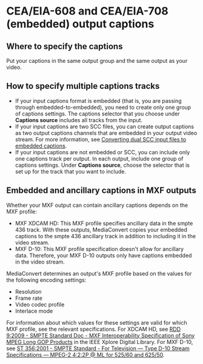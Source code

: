 # CEA/EIA\-608 and CEA/EIA\-708 \(embedded\) output captions<a name="embedded-output-captions"></a>

## Where to specify the captions<a name="where-embedded-output-captions"></a>

Put your captions in the same output group and the same output as your video\.

## How to specify multiple captions tracks<a name="multilang-embedded-output-captions"></a>
+ If your input captions format is embedded \(that is, you are passing through embedded\-to\-embedded\), you need to create only one group of captions settings\. The captions selector that you choose under **Captions source** includes all tracks from the input\.
+ If your input captions are two SCC files, you can create output captions as two output captions channels that are embedded in your output video stream\. For more information, see [Converting dual SCC input files to embedded captions](converting-dual-scc-input-files-to-embedded-captions.md)\.
+ If your input captions are not embedded or SCC, you can include only one captions track per output\. In each output, include one group of captions settings\. Under **Captions source**, choose the selector that is set up for the track that you want to include\.

## Embedded and ancillary captions in MXF outputs<a name="embedded-and-ancillary-captions-in-mxf-outputs"></a>

Whether your MXF output can contain ancillary captions depends on the MXF profile:
+ MXF XDCAM HD: This MXF profile specifies ancillary data in the smpte 436 track\. With these outputs, MediaConvert copies your embedded captions to the smpte 436 ancillary track in addition to including it in the video stream\.
+ MXF D\-10: This MXF profile specification doesn't allow for ancillary data\. Therefore, your MXF D\-10 outputs only have captions embedded in the video stream\.

MediaConvert determines an output's MXF profile based on the values for the following encoding settings:
+ Resolution
+ Frame rate
+ Video codec profile
+ Interlace mode

For information about which values for these settings are valid for which MXF profile, see the relevant specifications\. For XDCAM HD, see [RDD 9:2009 \- SMPTE Standard Doc \- MXF Interoperability Specification of Sony MPEG Long GOP Products](https://ieeexplore.ieee.org/document/7290306) in the IEEE Xplore Digital Library\. For MXF D\-10, see [ST 356:2001 \- SMPTE Standard \- For Television — Type D\-10 Stream Specifications — MPEG\-2 4:2:2P @ ML for 525/60 and 625/50](https://ieeexplore.ieee.org/document/7290684)\.